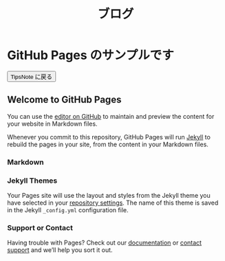 <html>
<head>
<meta charset="UTF-8">
<script type="application/ld+json">
{"name":"portfolio","description":"my portfolio for github-pages","author":{"@type":"Person","name":"A"},"@type":"WebSite","image":null,"publisher":null,"headline":"Portfolio","dateModified":null,"datePublished":null,"sameAs":null,"mainEntityOfPage":null} == $0
  </script>
</head>

<body>
  <header>
    <div class="inner">
  <h1>ブログ</h1>
      </div>
    </header>
<main>
  <h1>GitHub Pages のサンプルです</h1>
  <a href="http://mewara-eliya.github.io"><button>TipsNote に戻る</button></a>
</main>

<script>
console.log('GitHub Pages Sample');
</script>
</body>
</html>

## Welcome to GitHub Pages

You can use the [editor on GitHub](https://github.com/mewara-eliya/mewara-eliya.github.io/edit/master/index.md) to maintain and preview the content for your website in Markdown files.

Whenever you commit to this repository, GitHub Pages will run [Jekyll](https://jekyllrb.com/) to rebuild the pages in your site, from the content in your Markdown files.

### Markdown

### Jekyll Themes

Your Pages site will use the layout and styles from the Jekyll theme you have selected in your [repository settings](https://github.com/mewara-eliya/mewara-eliya.github.io/settings). The name of this theme is saved in the Jekyll `_config.yml` configuration file.

### Support or Contact

Having trouble with Pages? Check out our [documentation](https://help.github.com/categories/github-pages-basics/) or [contact support](https://github.com/contact) and we’ll help you sort it out.

